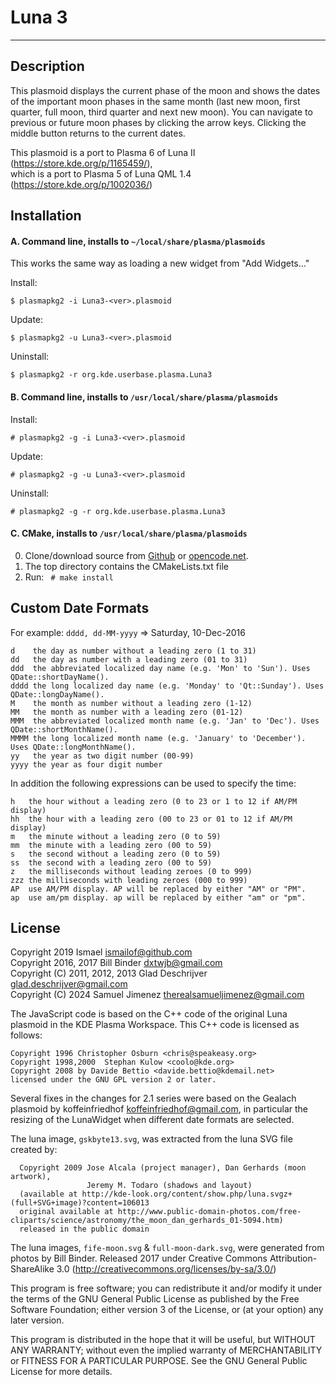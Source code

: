 # Luna 3
-----------

Description
-----------

This plasmoid displays the current phase of the moon and shows the dates
of the important moon phases in the same month (last new moon, first quarter,
full moon, third quarter and next new moon). You can navigate to previous or
future moon phases by clicking the arrow keys. Clicking the middle button
returns to the current dates.


This plasmoid is a port to Plasma 6 of Luna II (https://store.kde.org/p/1165459/),  
which is a port to Plasma 5 of Luna QML 1.4 (https://store.kde.org/p/1002036/)

Installation
------------

#### A. Command line, installs to `~/local/share/plasma/plasmoids`   
   This works the same way as loading a new widget from "Add Widgets..."  
 
Install:

    $ plasmapkg2 -i Luna3-<ver>.plasmoid

Update:

	$ plasmapkg2 -u Luna3-<ver>.plasmoid

Uninstall:

	$ plasmapkg2 -r org.kde.userbase.plasma.Luna3



#### B. Command line, installs to `/usr/local/share/plasma/plasmoids`

Install:

	# plasmapkg2 -g -i Luna3-<ver>.plasmoid

Update:
	
	# plasmapkg2 -g -u Luna3-<ver>.plasmoid

Uninstall:

	# plasmapkg2 -g -r org.kde.userbase.plasma.Luna3


#### C. CMake, installs to `/usr/local/share/plasma/plasmoids`

  0. Clone/download source from [Github](https://github.com/samuel-jimenez/Luna3) or
[opencode.net](https://www.opencode.net/samuel-jimenez/Luna3).
  1. The top directory contains the CMakeLists.txt file
  2. Run: ``` # make install```


Custom Date Formats
-------------------
For example: `dddd, dd-MM-yyyy`  => Saturday, 10-Dec-2016

    d    the day as number without a leading zero (1 to 31)
    dd   the day as number with a leading zero (01 to 31)
    ddd  the abbreviated localized day name (e.g. 'Mon' to 'Sun'). Uses QDate::shortDayName().
    dddd the long localized day name (e.g. 'Monday' to 'Qt::Sunday'). Uses QDate::longDayName().
    M    the month as number without a leading zero (1-12)
    MM   the month as number with a leading zero (01-12)
    MMM  the abbreviated localized month name (e.g. 'Jan' to 'Dec'). Uses QDate::shortMonthName().
    MMMM the long localized month name (e.g. 'January' to 'December'). Uses QDate::longMonthName().
    yy   the year as two digit number (00-99)
    yyyy the year as four digit number

In addition the following expressions can be used to specify the time:

    h   the hour without a leading zero (0 to 23 or 1 to 12 if AM/PM display)
    hh  the hour with a leading zero (00 to 23 or 01 to 12 if AM/PM display)
    m   the minute without a leading zero (0 to 59)
    mm  the minute with a leading zero (00 to 59)
    s   the second without a leading zero (0 to 59)
    ss  the second with a leading zero (00 to 59)
    z   the milliseconds without leading zeroes (0 to 999)
    zzz the milliseconds with leading zeroes (000 to 999)
    AP  use AM/PM display. AP will be replaced by either "AM" or "PM".
    ap  use am/pm display. ap will be replaced by either "am" or "pm".

License
-------

Copyright 2019 Ismael <ismailof@github.com>  
Copyright 2016, 2017 Bill Binder <dxtwjb@gmail.com>  
Copyright (C) 2011, 2012, 2013 Glad Deschrijver <glad.deschrijver@gmail.com>  
Copyright (C) 2024 Samuel Jimenez <therealsamueljimenez@gmail.com>

The JavaScript code is based on the C++ code of the original Luna plasmoid
in the KDE Plasma Workspace. This C++ code is licensed as follows:  

	Copyright 1996 Christopher Osburn <chris@speakeasy.org>  
	Copyright 1998,2000  Stephan Kulow <coolo@kde.org>  
	Copyright 2008 by Davide Bettio <davide.bettio@kdemail.net>  
	licensed under the GNU GPL version 2 or later.

Several fixes in the changes for 2.1 series were based on the Gealach plasmoid by
koffeinfriedhof <koffeinfriedhof@gmail.com>, in particular the resizing of the
LunaWidget when different date formats are selected.

The luna image, `gskbyte13.svg`, was extracted from the luna SVG file created by:

	  Copyright 2009 Jose Alcala (project manager), Dan Gerhards (moon artwork),
	                 Jeremy M. Todaro (shadows and layout)
	  (available at http://kde-look.org/content/show.php/luna.svgz+(full+SVG+image)?content=106013
	  original available at http://www.public-domain-photos.com/free-cliparts/science/astronomy/the_moon_dan_gerhards_01-5094.htm)
	  released in the public domain

The luna images, `fife-moon.svg` & `full-moon-dark.svg`, were generated from photos
by Bill Binder. Released 2017 under Creative Commons Attribution-ShareAlike 3.0
(http://creativecommons.org/licenses/by-sa/3.0/)

This program is free software; you can redistribute it and/or modify it under
the terms of the GNU General Public License as published by the Free Software
Foundation; either version 3 of the License, or (at your option) any later
version.

This program is distributed in the hope that it will be useful, but WITHOUT
ANY WARRANTY; without even the implied warranty of MERCHANTABILITY or FITNESS
FOR A PARTICULAR PURPOSE. See the GNU General Public License for more details.


